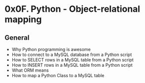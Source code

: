 # 0x0F. Python - Object-relational mapping


## General

+    Why Python programming is awesome
+    How to connect to a MySQL database from a Python script
+    How to SELECT rows in a MySQL table from a Python script
+    How to INSERT rows in a MySQL table from a Python script
+    What ORM means
+    How to map a Python Class to a MySQL table

